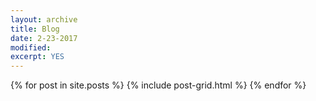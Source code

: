```yaml
---
layout: archive
title: Blog
date: 2-23-2017
modified:
excerpt: YES
---
```


<div class="tiles">
{% for post in site.posts %}
	{% include post-grid.html %}
{% endfor %}
</div><!-- /.tiles -->

